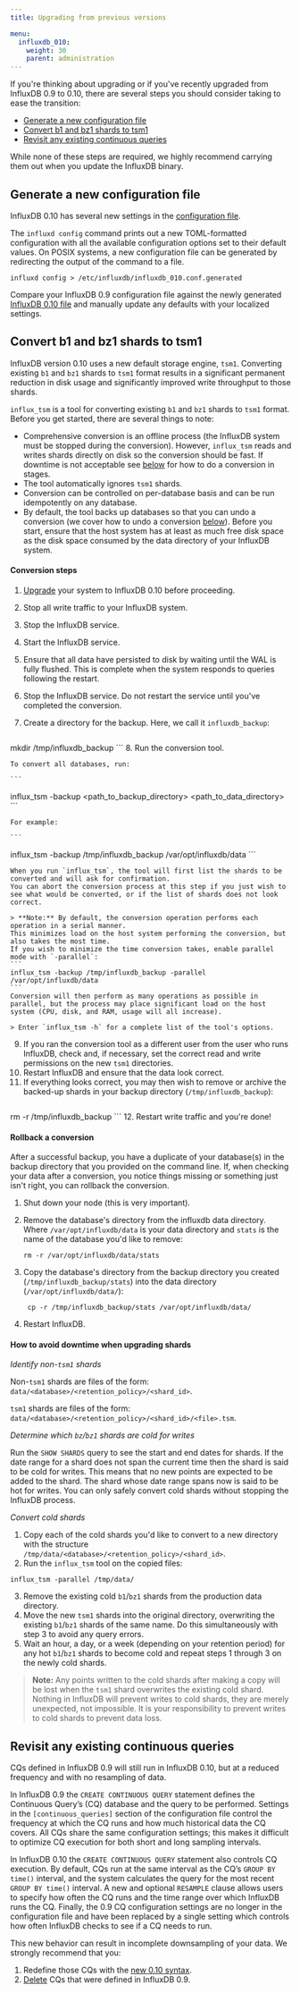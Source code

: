 ```yaml
---
title: Upgrading from previous versions

menu:
  influxdb_010:
    weight: 30
    parent: administration
---
```


If you're thinking about upgrading or if you've recently upgraded from InfluxDB 0.9 to 0.10, there are several steps you should consider taking to ease the transition:

* [Generate a new configuration file](/influxdb/v0.10/administration/upgrading/#generate-a-new-configuration-file)
* [Convert b1 and bz1 shards to tsm1](/influxdb/v0.10/administration/upgrading/#convert-b1-and-bz1-shards-to-tsm1)
* [Revisit any existing continuous queries](/influxdb/v0.10/administration/upgrading/#revisit-any-existing-continuous-queries)

While none of these steps are required, we highly recommend carrying them out when you update the InfluxDB binary.

## Generate a new configuration file

InfluxDB 0.10 has several new settings in the [configuration file](/influxdb/v0.10/administration/config/).

The `influxd config` command prints out a new TOML-formatted configuration with all the available configuration options set to their default values.
On POSIX systems, a new configuration file can be generated by redirecting the output of the command to a file.

```
influxd config > /etc/influxdb/influxdb_010.conf.generated
```

Compare your InfluxDB 0.9 configuration file against the newly generated [InfluxDB 0.10 file](/influxdb/v0.10/administration/config/) and manually update any defaults with your localized settings.

## Convert b1 and bz1 shards to tsm1
InfluxDB version 0.10 uses a new default storage engine, `tsm1`.
Converting existing `b1` and `bz1` shards to `tsm1` format results in a significant permanent reduction in disk usage and significantly improved write throughput to those shards.

`influx_tsm` is a tool for converting existing `b1` and `bz1` shards to `tsm1` format.
Before you get started, there are several things to note:

* Comprehensive conversion is an offline process (the InfluxDB system must be stopped during the conversion).
However, `influx_tsm` reads and writes shards directly on disk so the conversion should be fast.
If downtime is not acceptable see [below](/influxdb/v0.10/administration/upgrading/#how-to-avoid-downtime-when-upgrading-shards) for how to do a conversion in stages.
* The tool automatically ignores `tsm1` shards.
* Conversion can be controlled on per-database basis and can be run idempotently on any database.
* By default, the tool backs up databases so that you can undo a conversion (we cover how to undo a conversion [below](/influxdb/v0.10/administration/upgrading/#rollback-a-conversion)).
Before you start, ensure that the host system has at least as much free disk space as the disk space consumed by the data directory of your InfluxDB system.

#### Conversion steps

1. [Upgrade](https://influxdata.com/downloads/) your system to InfluxDB 0.10 before proceeding.
2. Stop all write traffic to your InfluxDB system.
3. Stop the InfluxDB service.
4. Start the InfluxDB service.
5. Ensure that all data have persisted to disk by waiting until the WAL is fully flushed.
This is complete when the system responds to queries following the restart.
6. Stop the InfluxDB service. Do not restart the service until you've completed the conversion.
7. Create a directory for the backup. Here, we call it `influxdb_backup`:

    ```
mkdir /tmp/influxdb_backup
    ```
8. Run the conversion tool.

    To convert all databases, run:

    ```
influx_tsm -backup <path_to_backup_directory>  <path_to_data_directory>
    ```

    For example:

    ```
influx_tsm -backup /tmp/influxdb_backup /var/opt/influxdb/data
    ```

    When you run `influx_tsm`, the tool will first list the shards to be converted and will ask for confirmation.
    You can abort the conversion process at this step if you just wish to see what would be converted, or if the list of shards does not look correct.

    > **Note:** By default, the conversion operation performs each operation in a serial manner.
    This minimizes load on the host system performing the conversion, but also takes the most time.
    If you wish to minimize the time conversion takes, enable parallel mode with `-parallel`:
    ```
    influx_tsm -backup /tmp/influxdb_backup -parallel /var/opt/influxdb/data
    ```
    Conversion will then perform as many operations as possible in parallel, but the process may place significant load on the host system (CPU, disk, and RAM, usage will all increase).  

    > Enter `influx_tsm -h` for a complete list of the tool's options.
9. If you ran the conversion tool as a different user from the user who runs InfluxDB, check and, if necessary, set the correct read and write permissions on the new `tsm1` directories.
10. Restart InfluxDB and ensure that the data look correct.
11. If everything looks correct, you may then wish to remove or archive the backed-up shards in your backup directory (`/tmp/influxdb_backup`):
    ```
rm -r /tmp/influxdb_backup
    ```
12. Restart write traffic and you're done!

#### Rollback a conversion
After a successful backup, you have a duplicate of your database(s) in the backup directory that you provided on the command line.
If, when checking your data after a conversion, you notice things missing or something just isn't right, you can rollback the conversion.

1. Shut down your node (this is very important).
2. Remove the database's directory from the influxdb data directory.
Where `/var/opt/influxdb/data` is your data directory and `stats` is the name of the database you'd like to remove:

    ```
    rm -r /var/opt/influxdb/data/stats
    ```
3. Copy the database's directory from the backup directory you created (`/tmp/influxdb_backup/stats`) into the data directory (`/var/opt/influxdb/data/`):

    ```
     cp -r /tmp/influxdb_backup/stats /var/opt/influxdb/data/
    ```
4. Restart InfluxDB.

#### How to avoid downtime when upgrading shards

*Identify non-`tsm1` shards*

Non-`tsm1` shards are files of the form: `data/<database>/<retention_policy>/<shard_id>`.

`tsm1` shards are files of the form: `data/<database>/<retention_policy>/<shard_id>/<file>.tsm`.

*Determine which `bz`/`bz1` shards are cold for writes*

Run the `SHOW SHARDS` query to see the start and end dates for shards.
If the date range for a shard does not span the current time then the shard is said to be cold for writes.
This means that no new points are expected to be added to the shard.
The shard whose date range spans now is said to be hot for writes.
You can only safely convert cold shards without stopping the InfluxDB process.

*Convert cold shards*

1. Copy each of the cold shards you'd like to convert to a new directory with the structure `/tmp/data/<database>/<retention_policy>/<shard_id>`.
2. Run the `influx_tsm` tool on the copied files:
```
influx_tsm -parallel /tmp/data/
```
3. Remove the existing cold `b1`/`bz1` shards from the production data directory.
4. Move the new `tsm1` shards into the original directory, overwriting the existing `b1`/`bz1` shards of the same name. Do this simultaneously with step 3 to avoid any query errors.
5. Wait an hour, a day, or a week (depending on your retention period) for any hot `b1`/`bz1` shards to become cold and repeat steps 1 through 3 on the newly cold shards.

> **Note:** Any points written to the cold shards after making a copy will be lost when the `tsm1` shard overwrites the existing cold shard.
Nothing in InfluxDB will prevent writes to cold shards, they are merely unexpected, not impossible.
It is your responsibility to prevent writes to cold shards to prevent data loss.

## Revisit any existing continuous queries

CQs defined in InfluxDB 0.9 will still run in InfluxDB 0.10, but at a reduced frequency and with no resampling of data.

In InfluxDB 0.9 the `CREATE CONTINUOUS QUERY` statement defines the Continuous Query’s (CQ) database and the query to be performed.
Settings in the `[continuous_queries]` section of the configuration file control the frequency at which the CQ runs and how much historical data the CQ covers.
All CQs share the same configuration settings; this makes it difficult to optimize CQ execution for both short and long sampling intervals.

In InfluxDB 0.10 the `CREATE CONTINUOUS QUERY` statement also controls CQ execution.
By default, CQs run at the same interval as the CQ’s `GROUP BY time()` interval, and the system calculates the query for the most recent `GROUP BY time()` interval.
A new and optional `RESAMPLE` clause allows users to specify how often the CQ runs and the time range over which InfluxDB runs the CQ.
Finally, the 0.9 CQ configuration settings are no longer in the configuration file and have been replaced by a single setting which controls how often InfluxDB checks to see if a CQ needs to run.

This new behavior can result in incomplete downsampling of your data. We strongly recommend that you:

1. Redefine those CQs with the [new 0.10 syntax](/influxdb/v0.10/query_language/continuous_queries/#the-create-continuous-query-statement).
2. [Delete](/influxdb/v0.10/query_language/continuous_queries/#delete-cqs-with-drop) CQs that were defined in InfluxDB 0.9.

